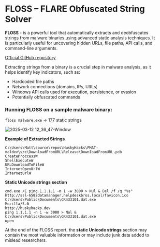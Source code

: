 # FLOSS – FLARE Obfuscated String Solver

**FLOSS** -  is a powerful tool that automatically extracts and deobfuscates strings from malware binaries using advanced static analysis techniques. It is particularly useful for uncovering hidden URLs, file paths, API calls, and command-line arguments. 

[Official GitHub repository](https://github.com/mandiant/flare-floss)

Extracting strings from a binary is a crucial step in malware analysis, as it helps identify key indicators, such as:
- Hardcoded file paths
- Network connections (domains, IPs, URLs)
- Windows API calls used for execution, persistence, or evasion
- Potentially obfuscated commands

### Running FLOSS on a sample malware binary:

`floss malware.exe` -> 177 static strings

![2025-03-12 12_36_47-Window](https://github.com/user-attachments/assets/3bb839e6-0170-4b71-a3d4-d13cd41c4899)

**Example of Extracted Strings**

```
C:\Users\Matt\source\repos\HuskyHacks\PMAT-maldev\src\DownloadFromURL\Release\DownIoadFromURL.pdb
CreateProccessW
ShellExecuteW
URLDownloadToFileW
InternetOpenUrlW
InternetUrlW
```

**Static Unicode strings section**

```
cmd.exe /C ping 1.1.1.1 -n 1 -w 3000 > Nul & Del /f /q "%s"
http://ssl-6582datamanager.helpdeskbros.local/favicon.ico
C:\Users\Public\Documents\CR433101.dat.exe
Mozilla/5.0
http://huskyhacks.dev
ping 1.1.1.1 -n 1 -w 3000 > Nul & C:\Users\Public\Documents\CR433101.dat.exe
open
```

At the end of the FLOSS report, the **static Unicode strings** section may contain the most valuable information or may include junk data added to mislead researchers.

